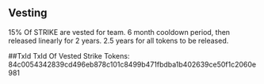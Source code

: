 <!-- markdown-toc start - Don't edit this section. Run M-x markdown-toc-refresh-toc -->
## Vesting
15% Of STRIKE are vested for team. 6 month cooldown period, then released linearly for 2 years. 2.5 years for all tokens to be released. 

##TxId
TxId Of Vested Strike Tokens: 84c0054342839cd496eb878c101c8499b471fbdba1b402639ce50f1c2060e981

